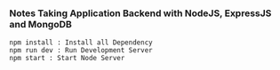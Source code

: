 ### Notes Taking Application Backend with NodeJS, ExpressJS and MongoDB

```
npm install : Install all Dependency
npm run dev : Run Development Server
npm start : Start Node Server
```